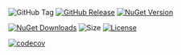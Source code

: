 ![GitHub Tag](https://img.shields.io/github/v/tag/TJC-Tools/TJC.Collection.GUI) [![GitHub Release](https://img.shields.io/github/v/release/TJC-Tools/TJC.Collection.GUI)](https://github.com/TJC-Tools/TJC.Collection.GUI/releases/latest) [![NuGet Version](https://img.shields.io/nuget/v/TJC.Collection.GUI)](https://www.nuget.org/packages/TJC.Collection.GUI)

[![NuGet Downloads](https://img.shields.io/nuget/dt/TJC.Collection.GUI)](https://www.nuget.org/packages/TJC.Collection.GUI) ![Size](https://img.shields.io/github/repo-size/TJC-Tools/TJC.Collection.GUI) [![License](https://img.shields.io/github/license/TJC-Tools/TJC.Collection.GUI.svg)](LICENSE)

[![codecov](https://codecov.io/gh/TJC-Tools/TJC.Collection.GUI/graph/badge.svg?token=0B4L331E2L)](https://codecov.io/gh/TJC-Tools/TJC.Collection.GUI)
